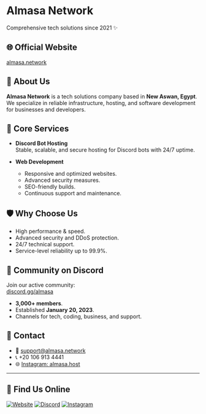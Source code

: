 # Almasa Network

Comprehensive tech solutions since 2021 ✨

## 🌐 Official Website
[almasa.network](https://almasa.network)

## 🏢 About Us
**Almasa Network** is a tech solutions company based in **New Aswan, Egypt**.  
We specialize in reliable infrastructure, hosting, and software development for businesses and developers.

## 🚀 Core Services
- **Discord Bot Hosting**  
  Stable, scalable, and secure hosting for Discord bots with 24/7 uptime.

- **Web Development**  
  - Responsive and optimized websites.  
  - Advanced security measures.  
  - SEO-friendly builds.  
  - Continuous support and maintenance.  

## 🛡️ Why Choose Us
- High performance & speed.  
- Advanced security and DDoS protection.  
- 24/7 technical support.  
- Service-level reliability up to 99.9%.  

## 💬 Community on Discord
Join our active community:  
[discord.gg/almasa](https://discord.gg/almasa)

- **3,000+ members**.  
- Established **January 20, 2023**.  
- Channels for tech, coding, business, and support.  

## 📱 Contact
- 📧 support@almasa.network  
- 📞 +20 106 913 4441  
- 🌐 [Instagram: almasa.host](https://www.instagram.com/almasa.host/)  

---

## 🔗 Find Us Online

[![Website](https://img.shields.io/badge/Website-almasa.network-blue?style=for-the-badge&logo=google-chrome)](https://almasa.network)
[![Discord](https://img.shields.io/badge/Discord-Join%20Server-5865F2?style=for-the-badge&logo=discord&logoColor=white)](https://discord.gg/almasa)
[![Instagram](https://img.shields.io/badge/Instagram-almasa.host-E4405F?style=for-the-badge&logo=instagram&logoColor=white)](https://www.instagram.com/almasa.host/)
